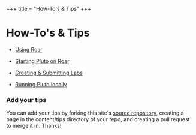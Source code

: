 +++
title = "How-To's & Tips"
+++

# How-To's & Tips
- [Using Roar](roar/)
- [Starting Pluto on Roar](labs/starting/)
- [Creating & Submitting Labs](labs/)

- [Running Pluto locally](pluto/local/)

### Add your tips
You can add your tips by forking this site's [source repository](https://github.com/PsuAstro497/Fall2022/), creating a page in the content/tips directory of your repo, and creating a pull request to merge it in.  Thanks!
